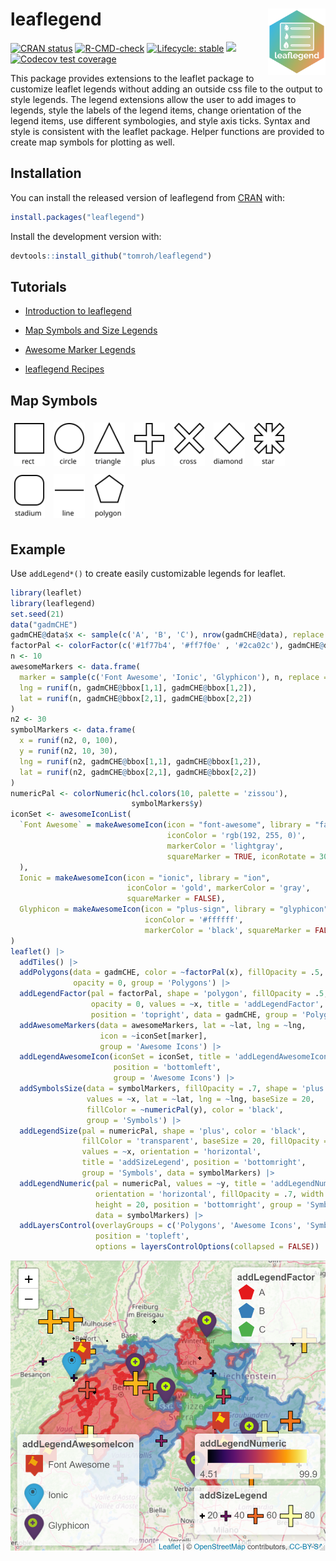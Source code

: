 # leaflegend <a href='https://leaflegend.roh.engineering'><img src='man/figures/logo.png' align="right" height="106" /></a>

<!-- badges: start -->
[![CRAN status](https://www.r-pkg.org/badges/version/leaflegend)](https://CRAN.R-project.org/package=leaflegend)
[![R-CMD-check](https://github.com/tomroh/leaflegend/workflows/R-CMD-check/badge.svg)](https://github.com/tomroh/leaflegend/actions)
[![Lifecycle: stable](https://img.shields.io/badge/lifecycle-stable-brightgreen.svg)](https://lifecycle.r-lib.org/articles/stages.html#stable)
[![](https://cranlogs.r-pkg.org/badges/grand-total/leaflegend?color=green)](https://cran.r-project.org/package=leaflegend)
[![Codecov test coverage](https://codecov.io/gh/tomroh/leaflegend/branch/main/graph/badge.svg)](https://app.codecov.io/gh/tomroh/leaflegend?branch=main)
<!-- badges: end -->

This package provides extensions to the leaflet package to 
customize leaflet legends without adding an outside css file to the output 
to style legends. The legend extensions allow the user to add images to 
legends, style the labels of the  legend items, change orientation of the 
legend items, use different symbologies, and style axis ticks. Syntax and
style is consistent with the leaflet package. Helper functions are provided to 
create map symbols for plotting as well.

## Installation

You can install the released version of leaflegend from [CRAN](https://CRAN.R-project.org) with:

``` r
install.packages("leaflegend")
```

Install the development version with:

```r
devtools::install_github("tomroh/leaflegend")
```
## Tutorials

* [Introduction to leaflegend](https://roh.engineering/posts/2021/02/introduction-to-leaflegend/)

* [Map Symbols and Size Legends](https://roh.engineering/posts/2021/05/map-symbols-and-size-legends-for-leaflet/)

* [Awesome Marker Legends](https://roh.engineering/posts/2021/10/awesome-marker-legends-in-leaflet/)

* [leaflegend Recipes](https://roh.engineering/posts/2022/07/leaflegend-recipes/)

## Map Symbols

<img src="man/figures/rect.svg" alt="rect" width = 50 height = 70 style="margin: 5px;"></img>
<img src="man/figures/circle.svg" alt="circle" width = 50 height = 70 style="margin: 5px;"></img>
<img src="man/figures/triangle.svg" alt="triangle" width = 50 height = 70 style="margin: 5px;"></img>
<img src="man/figures/plus.svg" alt="plus" width = 50 height = 70 style="margin: 5px;"></img>
<img src="man/figures/cross.svg" alt="cross" width = 50 height = 70 style="margin: 5px;"></img>
<img src="man/figures/diamond.svg" alt="diamond" width = 50 height = 70 style="margin: 5px;"></img>
<img src="man/figures/star.svg" alt="star" width = 50 height = 70 style="margin: 5px;"></img>
<img src="man/figures/stadium.svg" alt="stadium" width = 50 height = 70 style="margin: 5px;"></img>
<img src="man/figures/line.svg" alt="line" width = 50 height = 70 style="margin: 5px;"></img>
<img src="man/figures/polygon.svg" alt="polygon" width = 50 height = 70 style="margin: 5px;"></img>

## Example

Use `addLegend*()` to create easily customizable legends for leaflet.

``` r
library(leaflet)
library(leaflegend)
set.seed(21)
data("gadmCHE")
gadmCHE@data$x <- sample(c('A', 'B', 'C'), nrow(gadmCHE@data), replace = TRUE)
factorPal <- colorFactor(c('#1f77b4', '#ff7f0e' , '#2ca02c'), gadmCHE@data$x)
n <- 10
awesomeMarkers <- data.frame(
  marker = sample(c('Font Awesome', 'Ionic', 'Glyphicon'), n, replace = TRUE),
  lng = runif(n, gadmCHE@bbox[1,1], gadmCHE@bbox[1,2]),
  lat = runif(n, gadmCHE@bbox[2,1], gadmCHE@bbox[2,2])
)
n2 <- 30
symbolMarkers <- data.frame(
  x = runif(n2, 0, 100),
  y = runif(n2, 10, 30),
  lng = runif(n2, gadmCHE@bbox[1,1], gadmCHE@bbox[1,2]),
  lat = runif(n2, gadmCHE@bbox[2,1], gadmCHE@bbox[2,2])
)
numericPal <- colorNumeric(hcl.colors(10, palette = 'zissou'),
                           symbolMarkers$y)
iconSet <- awesomeIconList(
  `Font Awesome` = makeAwesomeIcon(icon = "font-awesome", library = "fa",
                                   iconColor = 'rgb(192, 255, 0)',
                                   markerColor = 'lightgray',
                                   squareMarker = TRUE, iconRotate = 30
  ),
  Ionic = makeAwesomeIcon(icon = "ionic", library = "ion",
                          iconColor = 'gold', markerColor = 'gray',
                          squareMarker = FALSE),
  Glyphicon = makeAwesomeIcon(icon = "plus-sign", library = "glyphicon",
                              iconColor = '#ffffff',
                              markerColor = 'black', squareMarker = FALSE)
)
leaflet() |>
  addTiles() |>
  addPolygons(data = gadmCHE, color = ~factorPal(x), fillOpacity = .5,
              opacity = 0, group = 'Polygons') |>
  addLegendFactor(pal = factorPal, shape = 'polygon', fillOpacity = .5,
                  opacity = 0, values = ~x, title = 'addLegendFactor',
                  position = 'topright', data = gadmCHE, group = 'Polygons') |>
  addAwesomeMarkers(data = awesomeMarkers, lat = ~lat, lng = ~lng,
                    icon = ~iconSet[marker],
                    group = 'Awesome Icons') |>
  addLegendAwesomeIcon(iconSet = iconSet, title = 'addLegendAwesomeIcon',
                       position = 'bottomleft',
                       group = 'Awesome Icons') |>
  addSymbolsSize(data = symbolMarkers, fillOpacity = .7, shape = 'plus',
                 values = ~x, lat = ~lat, lng = ~lng, baseSize = 20,
                 fillColor = ~numericPal(y), color = 'black',
                 group = 'Symbols') |>
  addLegendSize(pal = numericPal, shape = 'plus', color = 'black',
                fillColor = 'transparent', baseSize = 20, fillOpacity = .7,
                values = ~x, orientation = 'horizontal',
                title = 'addSizeLegend', position = 'bottomright',
                group = 'Symbols', data = symbolMarkers) |>
  addLegendNumeric(pal = numericPal, values = ~y, title = 'addLegendNumeric',
                   orientation = 'horizontal', fillOpacity = .7, width = 150,
                   height = 20, position = 'bottomright', group = 'Symbols',
                   data = symbolMarkers) |>
  addLayersControl(overlayGroups = c('Polygons', 'Awesome Icons', 'Symbols'),
                   position = 'topleft',
                   options = layersControlOptions(collapsed = FALSE))
```

<img src="man/figures/readme-example.png"></img>
